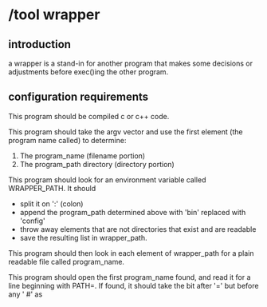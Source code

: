 # /tool wrapper

## introduction
a wrapper is a stand-in for another program that makes some decisions or adjustments before exec()ing the other program.

## configuration requirements

This program should be compiled c or c++ code.

This program should take the argv vector and use the first element (the program name called) to determine:

1. The program_name (filename portion)
2. The program_path directory (directory portion)

This program should look for an environment variable called WRAPPER_PATH.  It should

* split it on ':' (colon)
* append the program_path determined above with 'bin' replaced with 'config'
* throw away elements that are not directories that exist and are readable
* save the resulting list in wrapper_path.

This program should then look in each element of wrapper_path for a plain readable file called program_name.

This program should open the first program_name found, and read it for a line beginning with PATH=.  If found, it should take the bit after '=' but before any ' #' as 